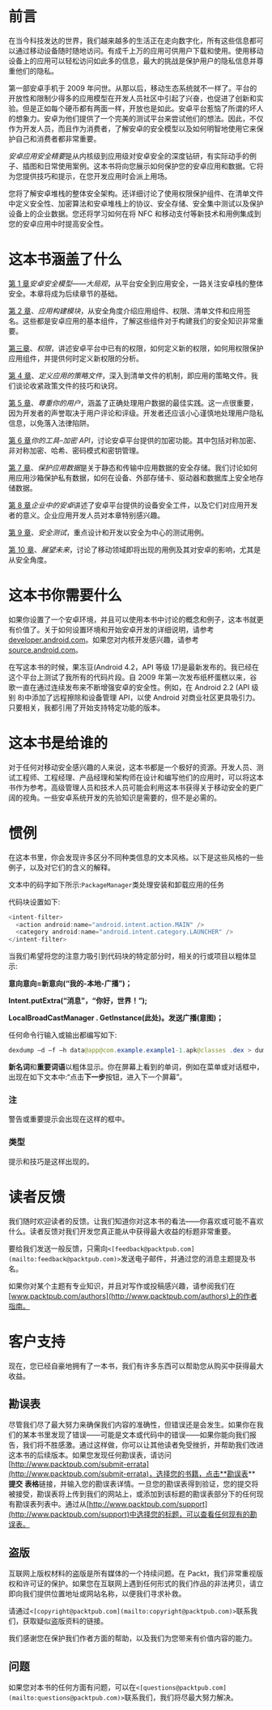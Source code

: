 # 前言

在当今科技发达的世界，我们越来越多的生活正在走向数字化，所有这些信息都可以通过移动设备随时随地访问。有成千上万的应用可供用户下载和使用。使用移动设备上的应用可以轻松访问如此多的信息，最大的挑战是保护用户的隐私信息并尊重他们的隐私。

第一部安卓手机于 2009 年问世。从那以后，移动生态系统就不一样了。平台的开放性和限制少得多的应用模型在开发人员社区中引起了兴奋，也促进了创新和实验。但是正如每个硬币都有两面一样，开放也是如此。安卓平台惹恼了所谓的坏人的想象力。安卓为他们提供了一个完美的测试平台来尝试他们的想法。因此，不仅作为开发人员，而且作为消费者，了解安卓的安全模型以及如何明智地使用它来保护自己和消费者都非常重要。

*安卓应用安全精要*是从内核级到应用级对安卓安全的深度钻研，有实际动手的例子、插图和日常使用案例。这本书将向您展示如何保护您的安卓应用和数据。它将为您提供技巧和提示，在您开发应用时会派上用场。

您将了解安卓堆栈的整体安全架构。还详细讨论了使用权限保护组件、在清单文件中定义安全性、加密算法和安卓堆栈上的协议、安全存储、安全集中测试以及保护设备上的企业数据。您还将学习如何在将 NFC 和移动支付等新技术和用例集成到您的安卓应用中时提高安全性。

# 这本书涵盖了什么

[第 1 章](01.html "Chapter 1. The Android Security Model – the Big Picture")*安卓安全模型——大局观*，从平台安全到应用安全，一路关注安卓栈的整体安全。本章将成为后续章节的基础。

[第 2 章](02.html "Chapter 2. Application Building Blocks")、*应用构建模块*，从安全角度介绍应用组件、权限、清单文件和应用签名。这些都是安卓应用的基本组件，了解这些组件对于构建我们的安全知识非常重要。

[第三章](03.html "Chapter 3. Permissions")、*权限*，讲述安卓平台中已有的权限，如何定义新的权限，如何用权限保护应用组件，并提供何时定义新权限的分析。

[第 4 章](04.html "Chapter 4. Defining the Application's Policy File")、*定义应用的策略文件*，深入到清单文件的机制，即应用的策略文件。我们谈论收紧政策文件的技巧和诀窍。

[第 5 章](05.html "Chapter 5. Respect Your Users")、*尊重你的用户*，涵盖了正确处理用户数据的最佳实践。这一点很重要，因为开发者的声誉取决于用户评论和评级。开发者还应该小心谨慎地处理用户隐私信息，以免落入法律陷阱。

[第 6 章](06.html "Chapter 6. Your Tools – Crypto APIs")*你的工具–加密 API*，讨论安卓平台提供的加密功能。其中包括对称加密、非对称加密、哈希、密码模式和密钥管理。

[第 7 章](07.html "Chapter 7. Securing Application Data")、*保护应用数据*是关于静态和传输中应用数据的安全存储。我们讨论如何用应用沙箱保护私有数据，如何在设备、外部存储卡、驱动器和数据库上安全地存储数据。

[第 8 章](08.html "Chapter 8. Android in the Enterprise")*企业中的安卓*讲述了安卓平台提供的设备安全工件，以及它们对应用开发者的意义。企业应用开发人员对本章特别感兴趣。

[第 9 章](09.html "Chapter 9. Testing for Security")、*安全测试*，重点设计和开发以安全为中心的测试用例。

[第 10 章](10.html "Chapter 10. Looking into the Future")、*展望未来*，讨论了移动领域即将出现的用例及其对安卓的影响，尤其是从安全角度。

# 这本书你需要什么

如果你设置了一个安卓环境，并且可以使用本书中讨论的概念和例子，这本书就更有价值了。关于如何设置环境和开始安卓开发的详细说明，请参考[developer.android.com](http://developer.android.com)。如果您对内核开发感兴趣，请参考[source.android.com](http://source.android.com)。

在写这本书的时候，果冻豆(Android 4.2，API 等级 17)是最新发布的。我已经在这个平台上测试了我所有的代码片段。自 2009 年第一次发布纸杯蛋糕以来，谷歌一直在通过连续发布来不断增强安卓的安全性。例如，在 Android 2.2 (API 级别 8)中添加了远程擦除和设备管理 API，以使 Android 对商业社区更具吸引力。只要相关，我都引用了开始支持特定功能的版本。

# 这本书是给谁的

对于任何对移动安全感兴趣的人来说，这本书都是一个极好的资源。开发人员、测试工程师、工程经理、产品经理和架构师在设计和编写他们的应用时，可以将这本书作为参考。高级管理人员和技术人员可能会利用这本书获得关于移动安全的更广阔的视角。一些安卓系统开发的先验知识是需要的，但不是必需的。

# 惯例

在这本书里，你会发现许多区分不同种类信息的文本风格。以下是这些风格的一些例子，以及对它们的含义的解释。

文本中的码字如下所示:`PackageManager`类处理安装和卸载应用的任务

代码块设置如下:

```java
<intent-filter>
  <action android:name="android.intent.action.MAIN" />
  <category android:name="android.intent.category.LAUNCHER" />
</intent-filter>
```

当我们希望将您的注意力吸引到代码块的特定部分时，相关的行或项目以粗体显示:

**意向意向=新意向(“我的-本地-广播”)；**

**Intent.putExtra(“消息”，“你好，世界！”);**

**LocalBroadCastManager . GetInstance(此处)。发送广播(意图)；**

任何命令行输入或输出都编写如下:

```java
dexdump –d –f –h data@app@com.example.example1-1.apk@classes .dex > dump

```

**新名词**和**重要词语**以粗体显示。你在屏幕上看到的单词，例如在菜单或对话框中，出现在如下文本中:“点击**下一步**按钮，进入下一个屏幕”。

### 注

警告或重要提示会出现在这样的框中。

### 类型

提示和技巧是这样出现的。

# 读者反馈

我们随时欢迎读者的反馈。让我们知道你对这本书的看法——你喜欢或可能不喜欢什么。读者反馈对我们开发您真正能从中获得最大收益的标题非常重要。

要给我们发送一般反馈，只需向`<[feedback@packtpub.com](mailto:feedback@packtpub.com)>`发送电子邮件，并通过您的消息主题提及书名。

如果你对某个主题有专业知识，并且对写作或投稿感兴趣，请参阅我们在[www.packtpub.com/authors](http://www.packtpub.com/authors)上的作者指南。

# 客户支持

现在，您已经自豪地拥有了一本书，我们有许多东西可以帮助您从购买中获得最大收益。

## 勘误表

尽管我们尽了最大努力来确保我们内容的准确性，但错误还是会发生。如果你在我们的某本书里发现了错误——可能是文本或代码中的错误——如果你能向我们报告，我们将不胜感激。通过这样做，你可以让其他读者免受挫折，并帮助我们改进这本书的后续版本。如果您发现任何勘误表，请访问[http://www.packtpub.com/submit-errata](http://www.packtpub.com/submit-errata)，选择您的书籍，点击**勘误表** **提交** **表格**链接，并输入您的勘误表详情。一旦您的勘误表得到验证，您的提交将被接受，勘误表将上传到我们的网站上，或添加到该标题的勘误表部分下的任何现有勘误表列表中。通过从[http://www.packtpub.com/support](http://www.packtpub.com/support)中选择您的标题，可以查看任何现有的勘误表。

## 盗版

互联网上版权材料的盗版是所有媒体的一个持续问题。在 Packt，我们非常重视版权和许可证的保护。如果您在互联网上遇到任何形式的我们作品的非法拷贝，请立即向我们提供位置地址或网站名称，以便我们寻求补救。

请通过`<[copyright@packtpub.com](mailto:copyright@packtpub.com)>`联系我们，获取疑似盗版资料的链接。

我们感谢您在保护我们作者方面的帮助，以及我们为您带来有价值内容的能力。

## 问题

如果您对本书的任何方面有问题，可以在`<[questions@packtpub.com](mailto:questions@packtpub.com)>`联系我们，我们将尽最大努力解决。
